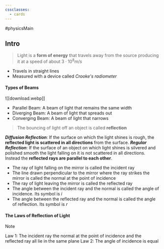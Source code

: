```yaml
---
cssclasses:
  - cards
---
```

#physicsMain 

## Intro
> Light is a **form of energy** that travels away from the source producing it at a speed of about $3 \cdot 10^8  m/s$ 
- Travels in straight lines
- Measured with a device called *Crooke's radiometer*
#### Types of Beams
![[download.webp]]
- Parallel Beam: A beam of light that remains the same width
- Diverging Beam: A beam of light that spreads out
- Converging Beam: A beam of light that narrows

> The bouncing of light off an object is called **reflection**

***Diffusion Reflection***: If the surface on which the light shines is rough, the **reflected light is scattered in all directions** from the surface. 
***Regular Reflection***: If the surface of an object on which light shines is silvered and polished smooth the light falling on it is not scattered in all directions. Instead the **reflected rays are parallel to each other**.
 - The ray of light falling on the mirror is called the incident ray
 - The line drawn perpendicular to the mirror where the ray strikes the mirror is called the normal at the point of incidence
 - The ray of light leaving the mirror is called the reflected ray
 - The angle between the incident ray and the normal is called the angle of incidence. Its symbol is $i$
 - The angle between the reflected ray and the normal is called the angle of reflection. Its symbol is $r$
#### The Laws of Reflection of Light
>[!NOTE] 
>Law 1: The incident ray the normal at the point of incidence and the reflected ray all lie in the same plane
>Law 2: The angle of incidence is equal 


